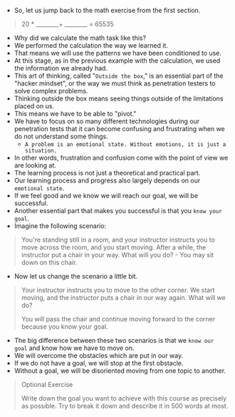 - So, let us jump back to the math exercise from the first section.

> 20 * ________+ ________ = 65535

- Why did we calculate the math task like this?
- We performed the calculation the way we learned it. 
- That means we will use the patterns we have been conditioned to use. 
- At this stage, as in the previous example with the calculation, we used the information we already had. 
- This art of thinking, called "`Outside the box`," is an essential part of the "hacker mindset", or the way we must think as penetration testers to solve complex problems. 
- Thinking outside the box means seeing things outside of the limitations placed on us. 
- This means we have to be able to "pivot." 
- We have to focus on so many different technologies during our penetration tests that it can become confusing and frustrating when we do not understand some things.
	- `A problem is an emotional state. Without emotions, it is just a situation.`
- In other words, frustration and confusion come with the point of view we are looking at. 
- The learning process is not just a theoretical and practical part.
- Our learning process and progress also largely depends on our `emotional state`.
- If we feel good and we know we will reach our goal, we will be successful.
- Another essential part that makes you successful is that you `know your goal`.
- Imagine the following scenario:

> You're standing still in a room, and your instructor instructs you to move across the room, and you start moving. After a while, the instructor put a chair in your way. What will you do? - You may sit down on this chair.

- Now let us change the scenario a little bit.

> Your instructor instructs you to move to the other corner. We start moving, and the instructor puts a chair in our way again. What will we do?  
> 
> You will pass the chair and continue moving forward to the corner because you know your goal.

- The big difference between these two scenarios is that we `know our goal` and know how we have to move on. 
- We will overcome the obstacles which are put in our way. 
- If we do not have a goal, we will stop at the first obstacle. 
- Without a goal, we will be disoriented moving from one topic to another.

> Optional Exercise
> 
> Write down the goal you want to achieve with this course as precisely as possible. Try to break it down and describe it in 500 words at most.